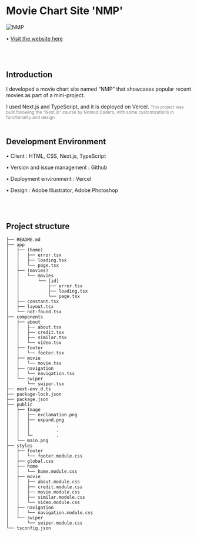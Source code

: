 # Movie Chart Site 'NMP'

![NMP](./public/main.png)

• [Visit the website here](https://nmp-mini-project.vercel.app/)

<br /> <br />
## Introduction
I developed a movie chart site named “NMP” that showcases popular recent movies as part of a mini-project.

I used Next.js and TypeScript, and it is deployed on Vercel.
<small style="color: gray;">
This project was built following the "Next.js" course by Nomad Coders, with some customizations in functionality and design
</small>
<br /> <br />
## Development Environment
•	Client : HTML, CSS, Next.js, TypeScript

•	Version and issue management : Github

•	Deployment environment : Vercel

•	Design : Adobe Illustrator, Adobe Photoshop


<br /> <br />
## Project structure  

```
├── README.md
├── app
│   ├── (home)
│   │   ├── error.tsx
│   │   ├── loading.tsx
│   │   └── page.tsx
│   ├── (movies)
│   │   └── movies
│   │       └── [id]
│   │           ├── error.tsx
│   │           ├── loading.tsx
│   │           └── page.tsx
│   ├── constant.tsx
│   ├── layout.tsx
│   └── not-found.tsx
├── components
│   ├── about
│   │   ├── about.tsx
│   │   ├── credit.tsx
│   │   ├── similar.tsx
│   │   └── video.tsx
│   ├── footer
│   │   └── footer.tsx
│   ├── movie
│   │   └── movie.tsx
│   ├── navigation
│   │   └── navigation.tsx
│   └── swiper
│       └── swiper.tsx
├── next-env.d.ts
├── package-lock.json
├── package.json
├── public
│   ├── Image
│   │   ├── exclamation.png
│   │   ├── expand.png
│   │   │          .
│   │   │          .
│   │   └─         .
│   └── main.png
├── styles
│   ├── footer
│   │   └── footer.module.css
│   ├── global.css
│   ├── home
│   │   └── home.module.css
│   ├── movie
│   │   ├── about.module.css
│   │   ├── credit.module.css
│   │   ├── movie.module.css
│   │   ├── similar.module.css
│   │   └── video.module.css
│   ├── navigation
│   │   └── navigation.module.css
│   └── swiper
│       └── swiper.module.css
└── tsconfig.json


```

<br /> <br />

 